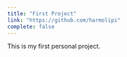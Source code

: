 ```yaml
---
title: "First Project"
link: "https://github.com/harmolipi"
complete: false
---
```


This is my first personal project.
